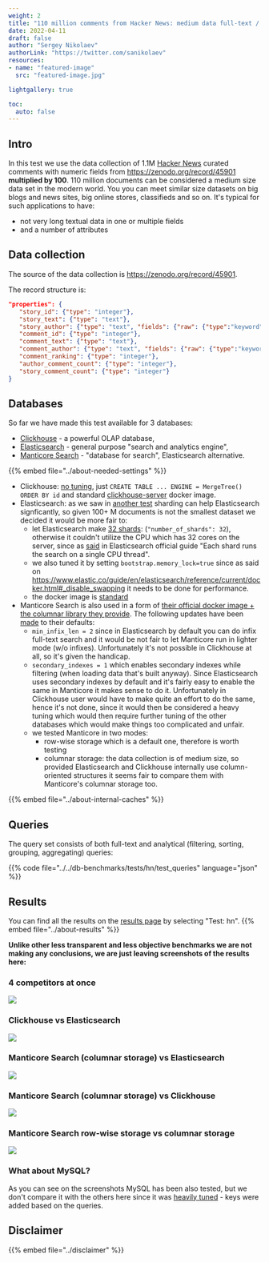 ```yaml
---
weight: 2
title: "110 million comments from Hacker News: medium data full-text / analytics test"
date: 2022-04-11
draft: false
author: "Sergey Nikolaev"
authorLink: "https://twitter.com/sanikolaev"
resources:
- name: "featured-image"
  src: "featured-image.jpg"

lightgallery: true

toc:
  auto: false
---
```


## Intro

In this test we use the data collection of 1.1M [Hacker News](https://news.ycombinator.com/) curated comments with numeric fields from https://zenodo.org/record/45901 **multiplied by 100**. 110 million documents can be considered a medium size data set in the modern world. You you can meet similar size datasets on big blogs and news sites, big online stores, classifieds and so on. It's typical for such applications to have:
* not very long textual data in one or multiple fields
* and a number of attributes

<!--more-->

## Data collection

The source of the data collection is https://zenodo.org/record/45901.

The record structure is:

```json
"properties": {
   "story_id": {"type": "integer"},
   "story_text": {"type": "text"},
   "story_author": {"type": "text", "fields": {"raw": {"type":"keyword"}}},
   "comment_id": {"type": "integer"},
   "comment_text": {"type": "text"},
   "comment_author": {"type": "text", "fields": {"raw": {"type":"keyword"}}},
   "comment_ranking": {"type": "integer"},
   "author_comment_count": {"type": "integer"},
   "story_comment_count": {"type": "integer"}
}
```

## Databases

So far we have made this test available for 3 databases:
* [Clickhouse](https://github.com/ClickHouse/ClickHouse) - a powerful OLAP database,
* [Elasticsearch](https://github.com/elastic/elasticsearch) - general purpose "search and analytics engine",
* [Manticore Search](https://github.com/manticoresoftware/manticoresearch/) - "database for search", Elasticsearch alternative.

{{% embed file="../about-needed-settings" %}}

* Clickhouse: [no tuning](https://github.com/db-benchmarks/db-benchmarks/blob/main/tests/hn/ch/init), just `CREATE TABLE ... ENGINE = MergeTree() ORDER BY id` and standard [clickhouse-server](https://github.com/db-benchmarks/db-benchmarks/blob/main/docker-compose.yml) docker image.
* Elasticsearch: as we saw in [another test](/test-logs10m/#elasticsearch-with-no-tuning-vs-tuned) sharding can help Elasticsearch signficantly, so given 100+ M documents is not the smallest dataset we decided it would be more fair to:
  - let Elasticsearch make [32 shards](https://github.com/db-benchmarks/db-benchmarks/tree/main/tests/hn/es/logstash_tuned): (`"number_of_shards": 32`), otherwise it couldn't utilize the CPU which has 32 cores on the server, since as [said](https://www.elastic.co/guide/en/elasticsearch/reference/current/size-your-shards.html#single-thread-per-shard) in Elasticsearch official guide "Each shard runs the search on a single CPU thread".
  - we also tuned it by setting `bootstrap.memory_lock=true` since as said on https://www.elastic.co/guide/en/elasticsearch/reference/current/docker.html#_disable_swapping it needs to be done for performance.
  - the docker image is [standard](https://github.com/db-benchmarks/db-benchmarks/blob/main/docker-compose.yml)
* Manticore Search is also used in a form of [their official docker image + the columnar library they provide](https://github.com/db-benchmarks/db-benchmarks/blob/main/docker-compose.yml). The following updates have been [made](https://github.com/db-benchmarks/db-benchmarks/blob/main/tests/hn/manticore/generate_manticore_config.php) to their defaults:
  - `min_infix_len = 2` since in Elasticsearch by default you can do infix full-text search and it would be not fair to let Manticore run in lighter mode (w/o infixes). Unfortunately it's not possible in Clickhouse at all, so it's given the handicap.
  - `secondary_indexes = 1` which enables secondary indexes while filtering (when loading data that's built anyway). Since Elasticsearch uses secondary indexes by default and it's fairly easy to enable the same in Manticore it makes sense to do it. Unfortunately in Clickhouse user would have to make quite an effort to do the same, hence it's not done, since it would then be considered a heavy tuning which would then require further tuning of the other databases which would make things too complicated and unfair.
  - we tested Manticore in two modes:
    - row-wise storage which is a default one, therefore is worth testing
    - columnar storage: the data collection is of medium size, so provided Elasticsearch and Clickhouse internally use column-oriented structures it seems fair to compare them with Manticore's columnar storage too.

{{% embed file="../about-internal-caches" %}}

## Queries

The query set consists of both full-text and analytical (filtering, sorting, grouping, aggregating) queries:

{{% code file="../../db-benchmarks/tests/hn/test_queries" language="json" %}}

## Results

You can find all the results on the [results page](/) by selecting "Test: hn". {{% embed file="../about-results" %}}

**Unlike other less transparent and less objective benchmarks we are not making any conclusions, we are just leaving screenshots of the results here:**

### 4 competitors at once

![](msc_msr_es_ch.png)

### Clickhouse vs Elasticsearch

![](ch_es.png)

### Manticore Search (columnar storage) vs Elasticsearch

![](msc_es.png)

### Manticore Search (columnar storage) vs Clickhouse

![](msc_ch.png)

### Manticore Search row-wise storage vs columnar storage

![](msc_msr.png)

### What about MySQL?

As you can see on the screenshots MySQL has been also tested, but we don't compare it with the others here since it was [heavily tuned](https://github.com/db-benchmarks/db-benchmarks/blob/main/tests/hn/mysql/init) - keys were added based on the queries.

## Disclaimer

{{% embed file="../disclaimer" %}}

